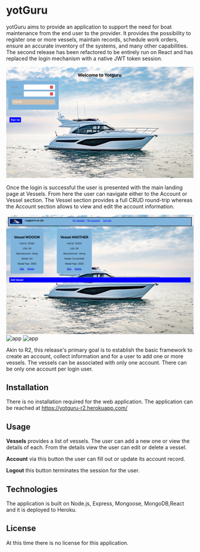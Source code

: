 # yotGuru 

yotGuru aims to provide an application to support the need for boat maintenance from the end user to the provider. It provides the possibility to register one or more vessels, maintain records, schedule work orders, ensure an accurate inventory of the systems, and many other capabilities. The second release has been refactored to be entirely run on React and has replaced the login mechanism with a native JWT token session.

![yotGuru](./src/images/Yotguru%20R2%20welcome.png)

Once the login is successful the user is presented with the main landing page at Vessels. From here the user can navigate either to the Account or Vessel section. The Vessel section provides a full CRUD round-trip whereas the Account section allows to view and edit the account information.

![app](./src/images/Yotguru%20R2%20Vessels.png)
![app](./src/images/Yotguru%20R2%20account%20view.png)
![app](./src/images/Yotguru%20R2%20edit%20account.png)


Akin to R2, this release's primary goal is to establish the basic framework to create an account, collect information and for a user to add one or more vessels. The vessels can be associated with only one account. There can be only one account per login user. 

## Installation

There is no installation required for the web application. The application can be reached at https://yotguru-r2.herokuapp.com/


## Usage

**Vessels** provides a list of vessels. The user can add a new one or view the details of each. From the details view the user can edit or delete a vessel.

**Account** via this button the user can fill out or update its account record.

**Logout** this button terminates the session for the user.


## Technologies 

The application is built on Node.js, Express, Mongoose, MongoDB,React and it is deployed to Heroku.

## License
At this time there is no license for this application.